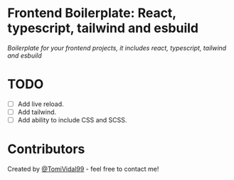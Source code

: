 # Frontend Boilerplate: React, typescript, tailwind and esbuild 
_Boilerplate for your frontend projects, it includes react, typescript, tailwind and esbuild_

# TODO
- [ ] Add live reload.
- [ ] Add tailwind.
- [ ] Add ability to include CSS and SCSS.

# Contributors
Created by [@TomiVidal99](https://www.tomas-vidal.xyz/) - feel free to contact me!
